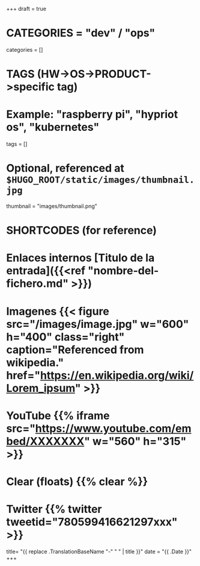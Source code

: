 +++
draft = true

# CATEGORIES = "dev" / "ops"
categories = []
# TAGS (HW->OS->PRODUCT->specific tag)
# Example: "raspberry pi", "hypriot os", "kubernetes"

tags = []

# Optional, referenced at `$HUGO_ROOT/static/images/thumbnail.jpg`
thumbnail = "images/thumbnail.png"

# SHORTCODES (for reference)

# Enlaces internos [Titulo de la entrada]({{<ref "nombre-del-fichero.md" >}})

# Imagenes {{< figure src="/images/image.jpg" w="600" h="400" class="right" caption="Referenced from wikipedia." href="https://en.wikipedia.org/wiki/Lorem_ipsum" >}}
# YouTube {{% iframe src="https://www.youtube.com/embed/XXXXXXX" w="560" h="315" >}}
# Clear (floats) {{% clear %}}
# Twitter {{% twitter tweetid="780599416621297xxx" >}}

title=  "{{ replace .TranslationBaseName "-" " " | title }}"
date = "{{ .Date }}"
+++

<!--more-->
